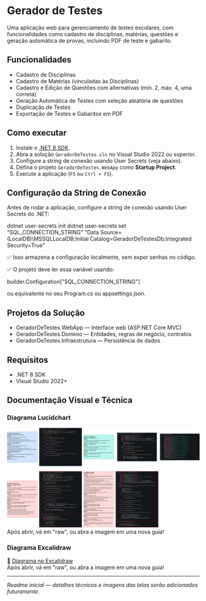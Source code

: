# Gerador de Testes

Uma aplicação web para gerenciamento de testes escolares, com funcionalidades como cadastro de disciplinas, matérias, questões e geração automática de provas, incluindo PDF de teste e gabarito.

## Funcionalidades

- Cadastro de Disciplinas
- Cadastro de Matérias (vinculadas às Disciplinas)
- Cadastro e Edição de Questões com alternativas (mín. 2, máx. 4, uma correta)
- Geração Automática de Testes com seleção aleatória de questões
- Duplicação de Testes
- Exportação de Testes e Gabaritos em PDF

## Como executar

1. Instale o [.NET 8 SDK](https://dotnet.microsoft.com/download).
2. Abra a solução `GeradorDeTestes.sln` no Visual Studio 2022 ou superior.
3. Configure a string de conexão usando User Secrets (veja abaixo).
4. Defina o projeto `GeradorDeTestes.WebApp` como **Startup Project**.
5. Execute a aplicação (`F5` ou `Ctrl + F5`).

## Configuração da String de Conexão

Antes de rodar a aplicação, configure a string de conexão usando User Secrets do .NET:

dotnet user-secrets init
dotnet user-secrets set "SQL_CONNECTION_STRING" "Data Source=(LocalDB)\\MSSQLLocalDB;Initial Catalog=GeradorDeTestesDb;Integrated Security=True"

✅ Isso armazena a configuração localmente, sem expor senhas no código.

✅ O projeto deve ler essa variável usando:

builder.Configuration["SQL_CONNECTION_STRING"]

ou equivalente no seu Program.cs ou appsettings.json.
## Projetos da Solução

- GeradorDeTestes.WebApp — Interface web (ASP.NET Core MVC)
- GeradorDeTestes.Dominio — Entidades, regras de negócio, contratos
- GeradorDeTestes.Infraestrutura — Persistência de dados

## Requisitos

- .NET 8 SDK
- Visual Studio 2022+

## Documentação Visual e Técnica

### Diagrama Lucidchart

![Diagrama do Gerador de Testes](/docs/Trabalho%20-%20Gerador%20de%20Testes%20-%20Lucid.App.svg)  
Após abrir, vá em "raw", ou abra a imagem em uma nova guia!

### Diagrama Excalidraw

📁 [Diagrama no Excalidraw](/docs/Trabalho%20-%20Gerador%20de%20Testes%20-%20Excalidraw.svg)  
Após abrir, vá em "raw", ou abra a imagem em uma nova guia!

---

_Readme inicial — detalhes técnicos e imagens das telas serão adicionados futuramente._
